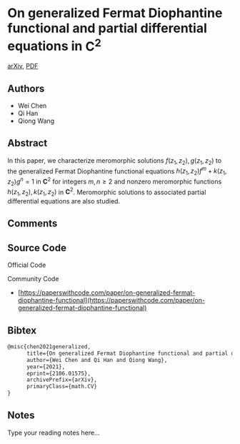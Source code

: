 
# On generalized Fermat Diophantine functional and partial differential equations in $\mathbf{C}^2$

[arXiv](https://arxiv.org/abs/2106.01575), [PDF](https://arxiv.org/pdf/2106.01575.pdf)

## Authors

- Wei Chen
- Qi Han
- Qiong Wang

## Abstract

In this paper, we characterize meromorphic solutions $f(z_1,z_2),g(z_1,z_2)$ to the generalized Fermat Diophantine functional equations $h(z_1,z_2)f^m+k(z_1,z_2)g^n=1$ in $\mathbf{C}^2$ for integers $m,n\geq2$ and nonzero meromorphic functions $h(z_1,z_2),k(z_1,z_2)$ in $\mathbf{C}^2$. Meromorphic solutions to associated partial differential equations are also studied.

## Comments



## Source Code

Official Code



Community Code

- [https://paperswithcode.com/paper/on-generalized-fermat-diophantine-functional](https://paperswithcode.com/paper/on-generalized-fermat-diophantine-functional)

## Bibtex

```tex
@misc{chen2021generalized,
      title={On generalized Fermat Diophantine functional and partial differential equations in $\mathbf{C}^2$}, 
      author={Wei Chen and Qi Han and Qiong Wang},
      year={2021},
      eprint={2106.01575},
      archivePrefix={arXiv},
      primaryClass={math.CV}
}
```

## Notes

Type your reading notes here...

